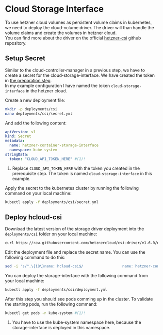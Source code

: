 # Cloud Storage Interface
To use hetzner cloud volumes as persistent volume claims in kubernetes, we need to deploy the cloud-volume driver. The driver will than handle the volume claims and create the volumes in hetzner cloud.  
You can find more about the driver on the official [hetzner-csi](https://github.com/hetznercloud/csi-driver) github repository. 

## Setup Secret
Similar to the cloud-controller-manager in a previous step, we have to create a secret for the cloud-storage-interface. 
We have created the token in [the preparation step](../../../prerequisites/hetzner/#create-api-tokens).  
In my example configuration I have named the token `cloud-storage-interface` in the hetzner cloud. 

Create a new deployment file:
```bash
mkdir -p deployments/csi
nano deployments/csi/secret.yml
```

And add the following content:
```yaml linenums="1"
apiVersion: v1
kind: Secret
metadata:
  name: hetzner-container-storage-interface
  namespace: kube-system
stringData:
  token: "CLOUD_API_TOKEN_HERE" #(1)!
```

1. Replace `CLOUD_API_TOKEN_HERE` with the token you created in the prerequisite step. The token is named `cloud-storage-interface` in this example.

Apply the secret to the kubernetes cluster by running the following command on your local machine:
```bash
kubectl apply -f deployments/csi/secret.yml
```

## Deploy hcloud-csi
Download the latest version of the storage driver deployment into the `deployments/csi` folder on your local machine:
```bash
curl https://raw.githubusercontent.com/hetznercloud/csi-driver/v1.6.0/deploy/kubernetes/hcloud-csi.yml --create-dirs -L -o deployments/csi/deployment.yml
```

Edit the deployment file and replace the secret name. You can use the following command to do this:
```bash
sed -i 's/^.\{18\}name: hcloud-csi$/                  name: hetzner-container-storage-interface/' deployments/csi/deployment.yml
```

You can deploy the storage-interface with the following command from your local machine:
```bash
kubectl apply -f deployments/csi/deployment.yml
```

After this step you should see pods comming up in the cluster. To validate the starting pods, run the following command:
```bash
kubectl get pods -n kube-system #(1)!
```

1. You have to use the kube-system namespace here, because the storage-interface is deployed in this namespace.